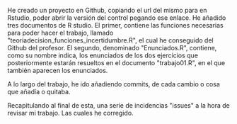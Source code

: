 He creado un proyecto en Github, copiando el url del mismo para en Rstudio, poder abrir la versión del control pegando ese enlace. 
He añadido tres documentos de R studio. El primer, contiene las funciones necesarias para poder hacer el trabajo, llamado "teoriadecision_funciones_incertidumbre.R", el cual he conseguido del Github del profesor. El segundo, denominado "Enunciados.R", contiene, como su nombre indica, los enunciados de los dos ejercicios que posteriormente estarán resueltos en el documento "trabajo01.R", en el que también aparecen los enunciados.

A lo largo del trabajo, he ido añadiendo commits, de cada cambio o cosa que añadía o quitaba. 

Recapitulando al final de esta, una serie de incidencias "issues" a la hora de revisar mi trabajo. Las cuales he corregido. 
